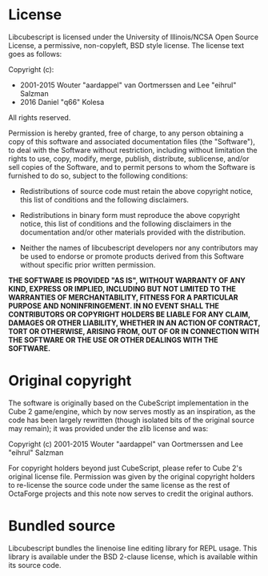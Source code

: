 # License

Libcubescript is licensed under the University of Illinois/NCSA Open Source License,
a permissive, non-copyleft, BSD style license. The license text goes as follows:

Copyright (c):

* 2001-2015 Wouter "aardappel" van Oortmerssen and Lee "eihrul" Salzman
* 2016 Daniel "q66" Kolesa

All rights reserved.

Permission is hereby granted, free of charge, to any person obtaining a copy of
this software and associated documentation files (the "Software"), to deal with
the Software without restriction, including without limitation the rights to
use, copy, modify, merge, publish, distribute, sublicense, and/or sell copies
of the Software, and to permit persons to whom the Software is furnished to do
so, subject to the following conditions:

* Redistributions of source code must retain the above copyright notice,
      this list of conditions and the following disclaimers.

* Redistributions in binary form must reproduce the above copyright notice,
      this list of conditions and the following disclaimers in the
      documentation and/or other materials provided with the distribution.

* Neither the names of libcubescript developers nor any contributors may be
      used to endorse or promote products derived from this Software without
      specific prior written permission.

**THE SOFTWARE IS PROVIDED "AS IS", WITHOUT WARRANTY OF ANY KIND, EXPRESS OR
IMPLIED, INCLUDING BUT NOT LIMITED TO THE WARRANTIES OF MERCHANTABILITY, FITNESS
FOR A PARTICULAR PURPOSE AND NONINFRINGEMENT.  IN NO EVENT SHALL THE
CONTRIBUTORS OR COPYRIGHT HOLDERS BE LIABLE FOR ANY CLAIM, DAMAGES OR OTHER
LIABILITY, WHETHER IN AN ACTION OF CONTRACT, TORT OR OTHERWISE, ARISING FROM,
OUT OF OR IN CONNECTION WITH THE SOFTWARE OR THE USE OR OTHER DEALINGS WITH THE
SOFTWARE.**

# Original copyright

The software is originally based on the CubeScript implementation in the Cube 2
game/engine, which by now serves mostly as an inspiration, as the code has been
largely rewritten (though isolated bits of the original source may remain); it
was provided under the zlib license and was:

Copyright (c) 2001-2015 Wouter "aardappel" van Oortmerssen and Lee "eihrul" Salzman

For copyright holders beyond just CubeScript, please refer to Cube 2's original
license file. Permission was given by the original copyright holders to re-license
the source code under the same license as the rest of OctaForge projects and this
note now serves to credit the original authors.

# Bundled source

Libcubescript bundles the linenoise line editing library for REPL usage.
This library is available under the BSD 2-clause license, which is available
within its source code.
